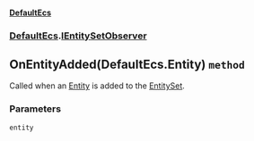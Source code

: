 #### [DefaultEcs](./DefaultEcs.md 'DefaultEcs')
### [DefaultEcs](./DefaultEcs.md#DefaultEcs 'DefaultEcs').[IEntitySetObserver](./DefaultEcs-IEntitySetObserver.md 'DefaultEcs.IEntitySetObserver')
## OnEntityAdded(DefaultEcs.Entity) `method`
Called when an [Entity](./DefaultEcs-Entity.md 'DefaultEcs.Entity') is added to the [EntitySet](./DefaultEcs-EntitySet.md 'DefaultEcs.EntitySet').
### Parameters

<a name='DefaultEcs-IEntitySetObserver-OnEntityAdded(DefaultEcs-Entity)-entity'></a>
`entity`


